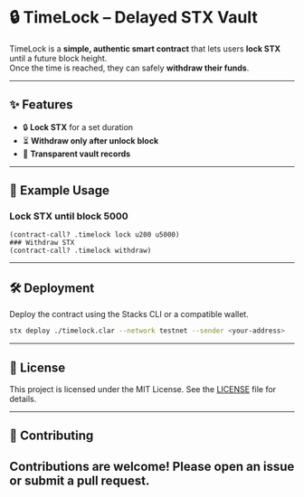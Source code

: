 # 🔒 TimeLock – Delayed STX Vault

TimeLock is a **simple, authentic smart contract** that lets users **lock STX** until a future block height.  
Once the time is reached, they can safely **withdraw their funds**.  

---

## ✨ Features
- 🔒 **Lock STX** for a set duration  
- ⏳ **Withdraw only after unlock block**  
- 📜 **Transparent vault records**  

---

## 🚀 Example Usage

### Lock STX until block 5000
```clarity
(contract-call? .timelock lock u200 u5000)
### Withdraw STX
(contract-call? .timelock withdraw)
```

---
## 🛠️ Deployment
Deploy the contract using the Stacks CLI or a compatible wallet.

```bash
stx deploy ./timelock.clar --network testnet --sender <your-address>
```

---
## 📜 License
This project is licensed under the MIT License. See the [LICENSE](LICENSE) file for details.

---
## 🤝 Contributing
Contributions are welcome! Please open an issue or submit a pull request.
---